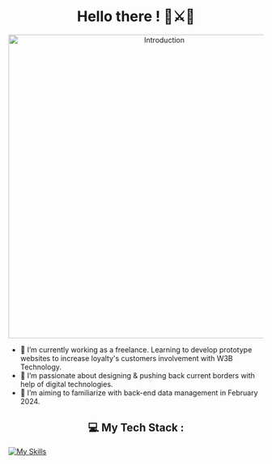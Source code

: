 <h1 align="center">Hello there ! 🥋⚔️🌌</h1>

<p align="center">
    <img width="600" src="https://github.com/devstackweb3/devstackweb3/assets/118926098/26d2024a-5f8b-4076-bc62-4275563fd3bd" alt="Introduction">
</p>

* 🔭 I’m currently working as a freelance. Learning to develop prototype websites to increase loyalty's customers involvement with W3B Technology.
* 🌱 I’m passionate about designing & pushing back current borders with help of digital technologies.
* 📝 I’m aiming to familiarize with back-end data management in February 2024.

<h2 align="center">💻 My Tech Stack :</h2>

[![My Skills](https://skillicons.dev/icons?i=js,html,css,nextjs)](https://skillicons.dev)

